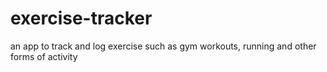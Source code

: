 # exercise-tracker
an app to track and log exercise such as gym workouts, running and other forms of activity
